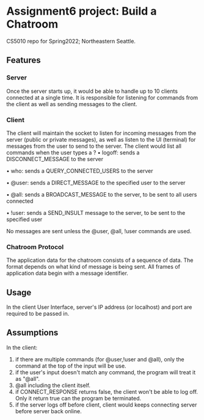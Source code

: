 # Assignment6 project: Build a Chatroom
CS5010 repo for Spring2022; Northeastern Seattle.

## Features
### Server
Once the server starts up, it would be able to handle up to 10 clients connected at
a single time. It is responsible for listening for commands from the client as well
as sending messages to the client. 
### Client
The client will maintain the socket to listen for incoming messages from the server (public or private messages),
as well as listen to the UI (terminal) for messages from the user to send to the server. 
The client would list all commands when the user types a ?
• logoff: sends a DISCONNECT_MESSAGE to the server

• who: sends a QUERY_CONNECTED_USERS to the server

• @user: sends a DIRECT_MESSAGE to the specified user to the server

• @all: sends a BROADCAST_MESSAGE to the server, to be sent to all users connected

• !user: sends a SEND_INSULT message to the server, to be sent to the specified user

No messages are sent unless the @user, @all, !user commands are used. 
### Chatroom Protocol
The application data for the chatroom consists of a sequence of data. 
The format depends on
what kind of message is being sent. 
All frames of application data begin with a message
identifier. 



## Usage
In the client User Interface, server's IP address (or localhost) and port are required to be passed in.


## Assumptions
In the client:
1. if there are multiple commands (for @user,!user and @all), only the command at the
top of the input will be use. 
2. if the user's input doesn't match any command, the program will treat it as "@all".
3. @all including the client itself.
4. if CONNECT_RESPONSE returns false, the client won't be able to log off. Only it return true
can the program be terminated.
5. if the server logs off before client, client would keeps connecting server before server back online.


